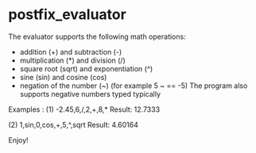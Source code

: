 # postfix_evaluator
The evaluator supports the following math operations:
- addition (+) and subtraction (-)
- multiplication (*) and division (/)
- square root (sqrt) and exponentiation (^)
- sine (sin) and cosine (cos)
- negation of the number (~) (for example 5 ~ == -5)
The program also supports negative numbers typed typically

Examples :
(1)
-2.45,6,/,2,+,8,*
Result: 12.7333

(2)
1,sin,0,cos,+,5,^,sqrt
Result: 4.60164

Enjoy!
